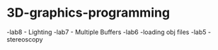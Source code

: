 # 3D-graphics-programming
-lab8  - Lighting
-lab7 - Multiple Buffers
-lab6 -loading obj files
-lab5 - stereoscopy
